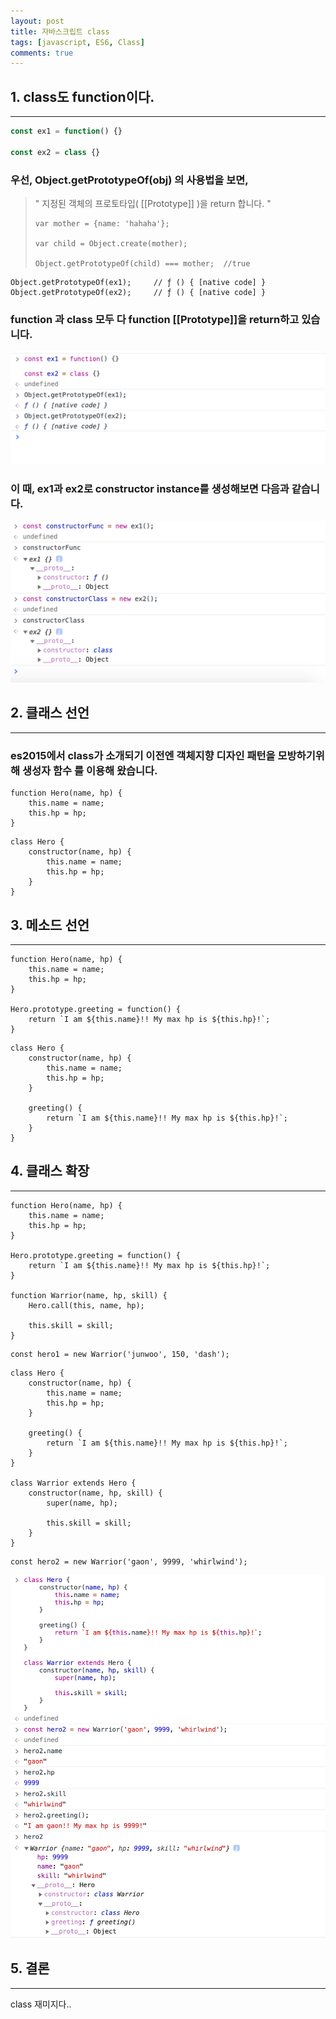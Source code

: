 ```yaml
---
layout: post
title: 자바스크립트 class
tags: [javascript, ES6, Class]
comments: true
---
```



## 1. class도 function이다.

------

```javascript
const ex1 = function() {}

const ex2 = class {}
```



### 우선, **Object.getPrototypeOf(obj)** 의 사용법을 보면,



> " 지정된 객체의 프로토타입(  [[Prototype]]  )을 return 합니다. "
>
> ```
> var mother = {name: 'hahaha'};
> 
> var child = Object.create(mother);
> 
> Object.getPrototypeOf(child) === mother;	//true
> ```



```
Object.getPrototypeOf(ex1);		// ƒ () { [native code] }
Object.getPrototypeOf(ex2);		// ƒ () { [native code] }
```





### function 과 class 모두 다 function [[Prototype]]을 return하고 있습니다.



![class3](../img/js_class3.png)



### 이 때, ex1과 ex2로 constructor instance를 생성해보면 다음과 같습니다.



![class4](../img/js_class4.png)





## 2. 클래스 선언

------

### es2015에서 class가 소개되기 이전엔 객체지향 디자인 패턴을 모방하기위해 **생성자 함수** 를 이용해 왔습니다.

```
function Hero(name, hp) {
	this.name = name;
	this.hp = hp;
}
```

```
class Hero {
	constructor(name, hp) {
		this.name = name;
		this.hp = hp;
	}
}
```





## 3. 메소드 선언

------

```
function Hero(name, hp) {
	this.name = name;
	this.hp = hp;
}

Hero.prototype.greeting = function() {
	return `I am ${this.name}!! My max hp is ${this.hp}!`;
}
```

```
class Hero {
	constructor(name, hp) {
		this.name = name;
		this.hp = hp;
	}
	
	greeting() {
		return `I am ${this.name}!! My max hp is ${this.hp}!`;
	}
}
```





## 4. 클래스 확장

------

```
function Hero(name, hp) {
	this.name = name;
	this.hp = hp;
}

Hero.prototype.greeting = function() {
	return `I am ${this.name}!! My max hp is ${this.hp}!`;
}

function Warrior(name, hp, skill) {
	Hero.call(this, name, hp);
	
	this.skill = skill;
}
```

```
const hero1 = new Warrior('junwoo', 150, 'dash');
```



```
class Hero {
	constructor(name, hp) {
		this.name = name;
		this.hp = hp;
	}
	
	greeting() {
		return `I am ${this.name}!! My max hp is ${this.hp}!`;
	}
}

class Warrior extends Hero {
	constructor(name, hp, skill) {
		super(name, hp);
		
		this.skill = skill;
	}
}
```

```
const hero2 = new Warrior('gaon', 9999, 'whirlwind');
```

![class5](../img/js_class5.png)





## 5. 결론

------

class 재미지다..